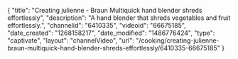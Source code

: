 {
    "title": "Creating julienne - Braun Multiquick hand blender shreds effortlessly",
    "description": "A hand blender that shreds vegetables and fruit effortlessly.",
    "channelid": "6410335",
    "videoid": "66675185",
    "date_created": "1268158217",
    "date_modified": "1486776424",
    "type": "captivate",
    "layout": "channelVideo",
    "url": "\/cooking\/creating-julienne-braun-multiquick-hand-blender-shreds-effortlessly\/6410335-66675185"
}